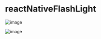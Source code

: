 # reactNativeFlashLight

![image](https://user-images.githubusercontent.com/22839113/173472387-f7fa2898-377e-4f64-8871-940dada395c0.png)

![image](https://user-images.githubusercontent.com/22839113/173501661-4ce7c32f-5dbc-42bd-9d21-a576725a49ee.png)
